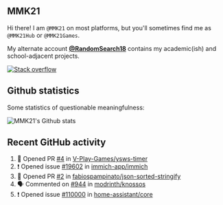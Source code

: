 ## MMK21

Hi there! I am `@MMK21` on most platforms, but you'll sometimes find me as `@MMK21Hub` or `@MMK21Games`.

My alternate account [**@RandomSearch18**](https://github.com/RandomSearch18/) contains my academic(ish) and school-adjacent projects.

[![Stack overflow](https://img.shields.io/badge/Stack_Overflow-FE7A16?style=for-the-badge&logo=stack-overflow&logoColor=white)](https://stackoverflow.com/users/11519302/mmk21)

## Github statistics

Some statistics of questionable meaningfulness:

![MMK21's Github stats](https://github-readme-stats.vercel.app/api?username=MMK21Hub&show_icons=true&theme=dark&bg_color=171b22&text_color=CCCCCC&hide_border=true)

## Recent GitHub activity

<!--START_SECTION:activity-->
1. 💪 Opened PR [#4](https://github.com/V-Play-Games/ysws-timer/pull/4) in [V-Play-Games/ysws-timer](https://github.com/V-Play-Games/ysws-timer)
2. ❗ Opened issue [#19602](https://github.com/immich-app/immich/issues/19602) in [immich-app/immich](https://github.com/immich-app/immich)
3. 💪 Opened PR [#2](https://github.com/fabiospampinato/json-sorted-stringify/pull/2) in [fabiospampinato/json-sorted-stringify](https://github.com/fabiospampinato/json-sorted-stringify)
4. 🗣 Commented on [#944](https://github.com/modrinth/knossos/issues/944#issuecomment-1962901349) in [modrinth/knossos](https://github.com/modrinth/knossos)
5. ❗ Opened issue [#110000](https://github.com/home-assistant/core/issues/110000) in [home-assistant/core](https://github.com/home-assistant/core)
<!--END_SECTION:activity-->

